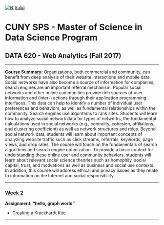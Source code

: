 [![N|Solid](https://sps.cuny.edu/sites/all/themes/cuny/assets/img/header_logo.png)](https://sps.cuny.edu/academics/graduate/master-science-data-science-ms)

# CUNY SPS  - Master of Science in Data Science Program
## DATA 620 - Web Analytics (Fall 2017)
***
**Course Summary:**
Organizations, both commercial and community, can benefit from deep analysis of their website interactions and mobile data. Social networks have also become a source of information for companies; search engines are an important referral mechanism. Popular social networks and other online communities provide rich sources of user information and (inter-) actions through their application programming interfaces. This data can help to identify a number of individual user preferences and behaviors, as well as fundamental relationships within the community. Search engines use algorithms to rank sites. Students will learn how to analyze social network data for types of networks, the fundamental calculations used in social networks (e.g., centrality, cohesion, affiliations, and clustering coefficient) as well as network structures and roles. Beyond social network data, students will learn about important concepts of analyzing website traffic such as click streams, referrals, keywords, page views, and drop rates. The course will touch on the fundamentals of search algorithms and search engine optimization. To provide a basic context for understanding these online user and community behaviors, students will learn about relevant social science theories such as homophily, social capital, trust, and motivations as well as business and social use contexts. In addition, this course will address ethical and privacy issues as they relate to information on the Internet and social responsibility.

***
### [Week 2](https://github.com/Liam-O/Data620/tree/master/Wk2)
**Assignment: “hello, graph world”**
    
- Creating a Krackhardt Kite
***